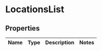 # LocationsList

## Properties
Name | Type | Description | Notes
------------ | ------------- | ------------- | -------------
